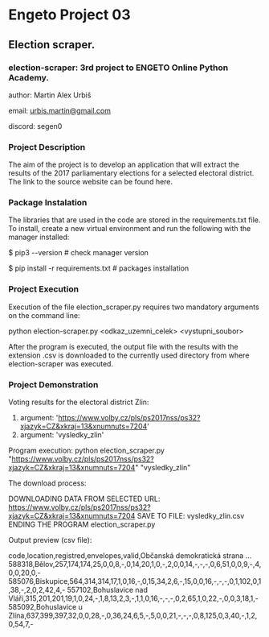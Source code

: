 # Engeto Project 03

## Election scraper.
### election-scraper: 3rd project to ENGETO Online Python Academy.

author: Martin Alex Urbiš

email: urbis.martin@gmail.com

discord: segen0

### Project Description

The aim of the project is to develop an application that will extract the results of the 2017 parliamentary elections for a selected electoral district. The link to the source website can be found here.

### Package Instalation

The libraries that are used in the code are stored in the requirements.txt file. To install, create a new virtual environment and run the following with the manager installed:

$ pip3 --version                    # check manager version

$ pip install -r requirements.txt   # packages installation


### Project Execution

Execution of the file election_scraper.py requires two mandatory arguments on the command line:

python election-scraper.py <odkaz_uzemni_celek> <vystupni_soubor>

After the program is executed, the output file with the results with the extension .csv is downloaded to the currently used directory from where election-scraper was executed.

### Project Demonstration

Voting results for the electoral district Zlin:

1. argument: 'https://www.volby.cz/pls/ps2017nss/ps32?xjazyk=CZ&xkraj=13&xnumnuts=7204'
2. argument: 'vysledky_zlin'

Program execution: python election_scraper.py "https://www.volby.cz/pls/ps2017nss/ps32?xjazyk=CZ&xkraj=13&xnumnuts=7204" "vysledky_zlin"

The download process: 

DOWNLOADING DATA FROM SELECTED URL: https://www.volby.cz/pls/ps2017nss/ps32?xjazyk=CZ&xkraj=13&xnumnuts=7204
SAVE TO FILE:  vysledky_zlin.csv
ENDING THE PROGRAM  election_scraper.py

Output preview (csv file):

code,location,registred,envelopes,valid,Občanská demokratická strana ...
588318,Bělov,257,174,174,25,0,0,8,-,0,14,20,1,0,-,2,0,0,14,-,-,-,0,6,51,0,0,9,-,4,0,0,20,0,-
585076,Biskupice,564,314,314,17,1,0,16,-,0,15,34,2,6,-,15,0,0,16,-,-,-,0,1,102,0,1,38,-,2,0,2,42,4,-
557102,Bohuslavice nad Vláří,315,201,201,19,1,0,24,-,1,8,13,2,3,-,1,1,0,16,-,-,-,0,2,65,1,0,22,-,0,0,3,18,1,-
585092,Bohuslavice u Zlína,637,399,397,32,0,0,28,-,0,36,24,6,5,-,5,0,0,21,-,-,-,0,8,125,0,3,40,-,1,2,0,54,7,-



